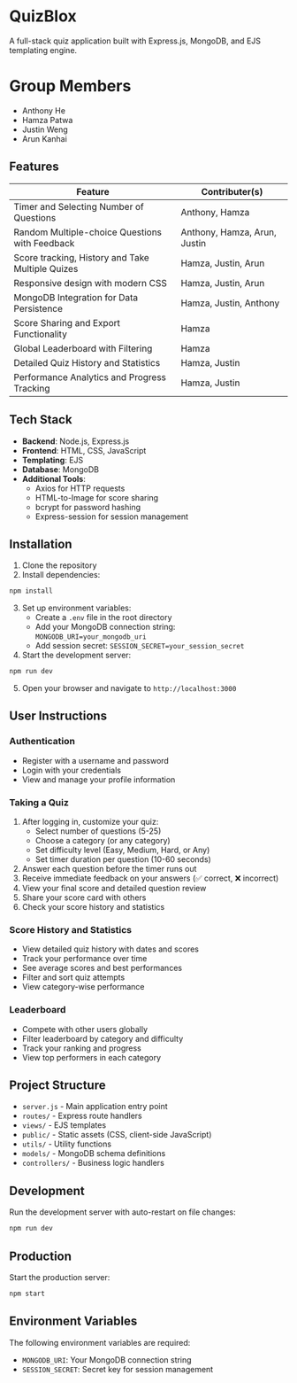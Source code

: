 # QuizBlox

A full-stack quiz application built with Express.js, MongoDB, and EJS templating engine.

# Group Members
- Anthony He
- Hamza Patwa
- Justin Weng
- Arun Kanhai

## Features

| Feature | Contributer(s) |
|-------------------------------------|-----|
| Timer and Selecting Number of Questions | Anthony, Hamza |
| Random Multiple-choice Questions with Feedback | Anthony, Hamza, Arun, Justin |
| Score tracking, History and Take Multiple Quizes | Hamza, Justin, Arun |
| Responsive design with modern CSS | Hamza, Justin, Arun |
| MongoDB Integration for Data Persistence | Hamza, Justin, Anthony |
| Score Sharing and Export Functionality | Hamza |
| Global Leaderboard with Filtering | Hamza |
| Detailed Quiz History and Statistics | Hamza, Justin |
| Performance Analytics and Progress Tracking | Hamza, Justin |

## Tech Stack

- **Backend**: Node.js, Express.js
- **Frontend**: HTML, CSS, JavaScript
- **Templating**: EJS
- **Database**: MongoDB
- **Additional Tools**:
  - Axios for HTTP requests
  - HTML-to-Image for score sharing
  - bcrypt for password hashing
  - Express-session for session management

## Installation

1. Clone the repository
2. Install dependencies:
```bash
npm install
```
3. Set up environment variables:
   - Create a `.env` file in the root directory
   - Add your MongoDB connection string: `MONGODB_URI=your_mongodb_uri`
   - Add session secret: `SESSION_SECRET=your_session_secret`
4. Start the development server:
```bash
npm run dev
```
5. Open your browser and navigate to `http://localhost:3000`

## User Instructions

### Authentication
- Register with a username and password
- Login with your credentials
- View and manage your profile information

### Taking a Quiz
1. After logging in, customize your quiz:
   - Select number of questions (5-25)
   - Choose a category (or any category)
   - Set difficulty level (Easy, Medium, Hard, or Any)
   - Set timer duration per question (10-60 seconds)
2. Answer each question before the timer runs out
3. Receive immediate feedback on your answers (✅ correct, ❌ incorrect)
4. View your final score and detailed question review
5. Share your score card with others
6. Check your score history and statistics

### Score History and Statistics
- View detailed quiz history with dates and scores
- Track your performance over time
- See average scores and best performances
- Filter and sort quiz attempts
- View category-wise performance

### Leaderboard
- Compete with other users globally
- Filter leaderboard by category and difficulty
- Track your ranking and progress
- View top performers in each category

## Project Structure

- `server.js` - Main application entry point
- `routes/` - Express route handlers
- `views/` - EJS templates
- `public/` - Static assets (CSS, client-side JavaScript)
- `utils/` - Utility functions
- `models/` - MongoDB schema definitions
- `controllers/` - Business logic handlers

## Development

Run the development server with auto-restart on file changes:
```bash
npm run dev
```

## Production

Start the production server:
```bash
npm start
```

## Environment Variables

The following environment variables are required:
- `MONGODB_URI`: Your MongoDB connection string
- `SESSION_SECRET`: Secret key for session management
